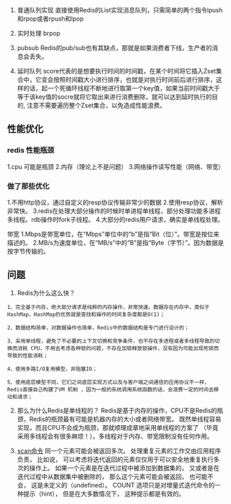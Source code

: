 1. 普通队列实现
直接使用Redis的List实现消息队列，只需简单的两个指令lpush和rpop或者rpush和lpop
2. 实时处理
brpop
3. pubsub
Redis的pub/sub也有其缺点，那就是如果消费者下线，生产者的消息会丢失。

4. 延时队列
score代表的是想要执行时间的时间戳，在某个时间将它插入Zset集合中，它变会按照时间戳大小进行排序，也就是对执行时间前后进行排序，这样的话，起一个死循环线程不断地进行取第一个key值，如果当前时间戳大于等于该key值的socre就将它取出来进行消费删除，就可以达到延时执行的目的, 注意不需要遍历整个Zset集合，以免造成性能浪费。


## 性能优化
### redis 性能瓶颈
1.cpu 可能是瓶颈
2.内存（理论上不是问题）
3.网络操作读写性能（网络、带宽）

### 做了那些优化
1.不用http协议，通过自定义的resp协议传输非常少的数据
2.使用resp协议，解析非常快。
3.redis在处理大部分操作的时候时单进程单线程，部分处理功能多进程多线程。rdb操作时fork子线程。
4.大部分的redis用户请求，确实是单线程处理。

带宽
1.Mbps是带宽单位，在“Mbps”单位中的“b”是指“Bit（位）”。带宽是按位来描述的。
2.MB/s为速度单位，在“MB/s”中的“B”是指“Byte（字节）”。因为数据是按字节传输的。

## 问题
1. Redis为什么这么快？
```
1、完全基于内存，绝大部分请求是纯粹的内存操作，非常快速。数据存在内存中，类似于HashMap，HashMap的优势就是查找和操作的时间复杂度都是O(1)；

2、数据结构简单，对数据操作也简单，Redis中的数据结构是专门进行设计的；

3、采用单线程，避免了不必要的上下文切换和竞争条件，也不存在多进程或者多线程导致的切换而消耗 CPU，不用去考虑各种锁的问题，不存在加锁释放锁操作，没有因为可能出现死锁而导致的性能消耗；

4、使用多路I/O复用模型，非阻塞IO；

5、使用底层模型不同，它们之间底层实现方式以及与客户端之间通信的应用协议不一样，Redis直接自己构建了VM 机制 ，因为一般的系统调用系统函数的话，会浪费一定的时间去移动和请求；

```
2. 那么为什么Redis是单线程的？
Redis是基于内存的操作，CPU不是Redis的瓶颈，Redis的瓶颈最有可能是机器内存的大小或者网络带宽。
既然单线程容易实现，而且CPU不会成为瓶颈，那就顺理成章地采用单线程的方案了
（毕竟采用多线程会有很多麻烦！）。多线程对于内存、带宽限制没有任何作用。

3. [scan命令](http://doc.redisfans.com/key/scan.html)
同一个元素可能会被返回多次。 处理重复元素的工作交由应用程序负责， 比如说， 可以考虑将迭代返回的元素仅仅用于可以安全地重复执行多次的操作上。
如果一个元素是在迭代过程中被添加到数据集的， 又或者是在迭代过程中从数据集中被删除的， 那么这个元素可能会被返回， 也可能不会， 这是未定义的（undefined）。
COUNT 选项只是对增量式迭代命令的一种提示（hint）， 但是在大多数情况下， 这种提示都是有效的。